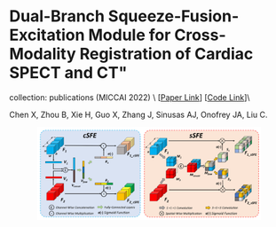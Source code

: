 # Dual-Branch Squeeze-Fusion-Excitation Module for Cross-Modality Registration of Cardiac SPECT and CT"
collection: publications (MICCAI 2022) \ 
[[Paper Link](https://link.springer.com/chapter/10.1007/978-3-031-16446-0_5)] [[Code Link](https://github.com/XiongchaoChen/DuSFE_CrossRegistration)]\

Chen X, Zhou B, Xie H, Guo X, Zhang J, Sinusas AJ, Onofrey JA, Liu C.

<div align="center">
<img src="../images_paper/2022-1.png" width=80% />
</div>
